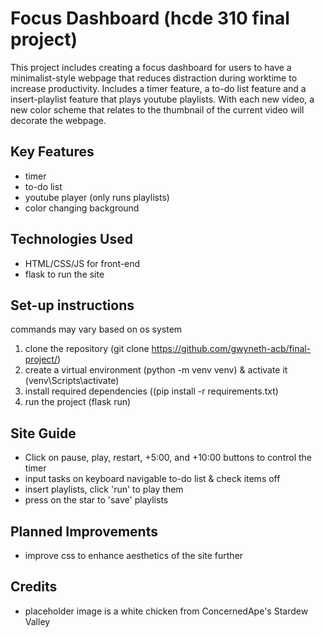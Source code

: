 # Focus Dashboard (hcde 310 final project)

This project includes creating a focus dashboard for users to have a minimalist-style webpage that reduces distraction during worktime to increase productivity. Includes a timer feature, a to-do list feature and a insert-playlist feature that plays youtube playlists. With each new video, a new color scheme that relates to the thumbnail of the current video will decorate the webpage.

## Key Features
- timer
- to-do list
- youtube player (only runs playlists)
- color changing background

## Technologies Used
- HTML/CSS/JS for front-end
- flask to run the site

## Set-up instructions
commands may vary based on os system 
1. clone the repository (git clone https://github.com/gwyneth-acb/final-project/)
2. create a virtual environment (python -m venv venv) & activate it (venv\Scripts\activate)
3. install required dependencies ((pip install -r requirements.txt)
4. run the project (flask run)

## Site Guide
- Click on pause, play, restart, +5:00, and +10:00 buttons to control the timer
- input tasks on keyboard navigable to-do list & check items off
- insert playlists, click 'run' to play them
- press on the star to 'save' playlists

## Planned Improvements
- improve css to enhance aesthetics of the site further

## Credits
- placeholder image is a white chicken from ConcernedApe's Stardew Valley
